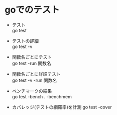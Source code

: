 # goでのテスト

* テスト<br>
go test

* テストの詳細<br>
go test -v

* 関数名ごとにテスト<br>
go test -run 関数名

* 関数名ごとに詳細テスト<br>
go test -v -run 関数名

* ベンチマークの結果<br>
go test -bench . -benchmem

* カバレッジ(テストの網羅率)を計測
go test -cover